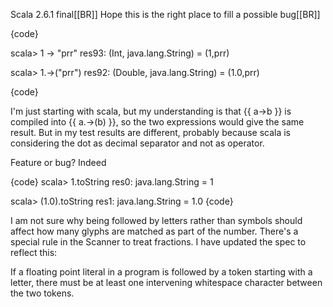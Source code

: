 Scala 2.6.1 final[[BR]]
Hope this is the right place to fill a possible bug[[BR]]

{code}

scala> 1 -> "prr"
res93: (Int, java.lang.String) = (1,prr)

scala> 1.->("prr")
res92: (Double, java.lang.String) = (1.0,prr)

{code}

I'm just starting with scala, but my understanding is that {{ a->b }} is compiled into {{  a.->(b) }}, so the two expressions would give the same result. But in my test results are different, probably because scala is considering the dot as decimal separator and not as operator.

Feature or bug?
Indeed

{code}
scala> 1.toString
res0: java.lang.String = 1

scala> (1.0).toString
res1: java.lang.String = 1.0
{code}

I am not sure why being followed by letters rather than symbols should affect how many glyphs are matched as part of the number.
There's a special rule in the Scanner to treat fractions. I have updated the spec to reflect this:

If a floating point literal in a program is followed by a token
starting with a letter, there must be at least one intervening
whitespace character between the two tokens.
